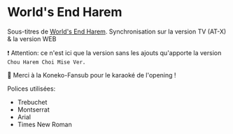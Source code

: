 # World's End Harem

Sous-titres de [World's End Harem](https://anilist.co/anime/118465/Worlds-End-Harem/). Synchronisation sur la version TV (AT-X) & la version WEB

❗ Attention: ce n'est ici que la version sans les ajouts qu'apporte la version `Chou Harem Choi Mise Ver.`

💚 Merci à la Koneko-Fansub pour le karaoké de l'opening !

Polices utilisées:
- Trebuchet
- Montserrat
- Arial
- Times New Roman